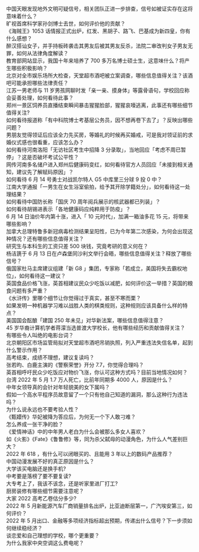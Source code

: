 中国天眼发现地外文明可疑信号，相关团队正进一步排查，信号如被证实存在这将意味着什么？  
旷视首席科学家孙剑博士去世，如何评价他的贡献？  
《海贼王》1053 话情报正式出炉，红发、黑胡子、路飞、巴基成为新四皇，你有什么感想？  
醉汉搭讪女子，并手持板砖袭击其男友后被其男友反杀，法院二审改判女子男友无罪，如何从法律角度解读？  
教育部网站显示，我国十年来培养了 700 多万名博士硕士生，这意味什么？将产生哪些积极影响？  
北京对全市娱乐场所大检查，天堂超市酒吧被立案调查，哪些信息值得关注？该酒吧可能承担哪些法律责任？  
江苏一男老师与 11 岁男孩网聊时发「亲一亲、摸身体」等露骨语句，学校回应称会妥善处理，如何看待此事？  
郑州一景区饲养员直播结束瞬间暴击猩猩脸部，猩猩哀嚎逃离，此事还有哪些细节值得关注?  
如何看待报道称「有中科院博士考基层公务员，因不想再卷下去了」？反映出哪些问题？  
男朋友觉得领证后应该全力先买房，等婚礼的时候再买婚戒，可是我对领证前的求婚仪式感也很看重，应该怎么办？  
如何看待河南洛阳「无访社区考生中招降 3 分录取」，当地回应「考虑不周已暂停」？这是否破坏考试公平性？  
网传河南多名储户进入郑州后健康码变红，如何看待官方人员回应「未接到相关通知，建议先了解赋码原因」？  
如何看待 6 月 14 号勇士对战凯尔特人 G5 中库里三分球 9 投 0 中？  
江南大学通报「一男生在女生浴室偷拍，给予其开除学籍处分」，如何看待这一处理结果？  
如何看待中国防长称「国庆 70 周年阅兵展示的核武器都已列装」？  
如何看待胡锡进表示「各地健康码应纯粹用于防疫」？  
6 月 14 日油价年内第十涨，进入「 10 元时代」，加满一箱油多花 15 元，将带来哪些影响？  
加拿大总理特鲁多新冠病毒检测结果呈阳性，已为今年第二次感染，为何会出现这种情况？还有哪些信息值得关注？  
研究生与本科生的工资只差 500 块钱，究竟考研的意义何在？  
杨洁篪于 6 月 13 日在卢森堡同沙利文举行会晤，哪些信息值得关注？释放了哪些信号？  
俄国家杜马主席建议组建「新 G8 」集团，专家称「若成立，美国将失去霸权地位」，如何看待这一建议？  
英国食品价格飞涨，英首相建议民众少吃饭以减肥，如何评价这一举措？英国的粮食问题有多严重？  
《水浒传》里哪个细节让你觉得过于真实，甚至不寒而栗？  
如果发明一种机器学习难以战胜人类的棋类规则，这种规则应该具备什么样的特点？  
美国国会酝酿「建国 250 年未见」对华新法案，哪些信息值得注意？  
45 岁华裔计算机学者蒋濛当选普渡大学校长，他有哪些经历和贡献值得关注？  
有哪些令人叫绝的电影台词？  
北京朝阳区市场监管局拟对天堂超市酒吧吊销执照，列入严重违法失信名单，起到什么警示作用？  
高考结束，成绩不理想，建议复读吗？  
张若昀、白鹿主演的《警察荣誉》开分 7.7，你觉得合理吗？  
英首相呼吁民众少吃饭应对物价飞涨，你认可这种方式吗？目前当地情况如何？  
台湾 2022 年 5 月 1.7 万人死亡，比前年同期多 4000 人，原因是什么？  
中年女领导真的会针对年轻貌美的女下属吗？  
假如一个高水平程序员故意留了一个只有他自己知道的漏洞，那么这种行为违法吗？  
为什么说永远也不要考验人性？  
《甄嬛传》华妃被降为答应后，为何无一个下人敢刁难？  
怎么养成一张干净的脸？  
《爱情神话》中的中年男人老白为什么会被那么多女人喜欢？  
如《火影》《Fate》《鲁鲁修》等，同为杀父弑母的动漫角色，为什么人气差别巨大？  
2022 年 618 ，有什么可以闭眼买的、且能用 3 年以上的数码产品推荐？  
中国动漫发展不好的真正原因是什么？  
大学该买电脑还是换手机?  
中考要是落榜了要不要复读?  
大专考上了，我该不该念，还是听家里进厂打工?  
厨房装修有哪些细节需要注意呢？  
大家 2022 高考乙卷估分多少?  
2022 年 5 月新能源汽车厂商销量排名出炉，比亚迪断层第一，广汽埃安第三，如何评价？  
2022 年 5 月出口、金融等多项经济指标超出预期，传递出什么信号？下一步须如何继续稳经济？  
谈恋爱和自己理想的学校，哪个更重要？  
为什么我家中央空调这么费电呢？  
